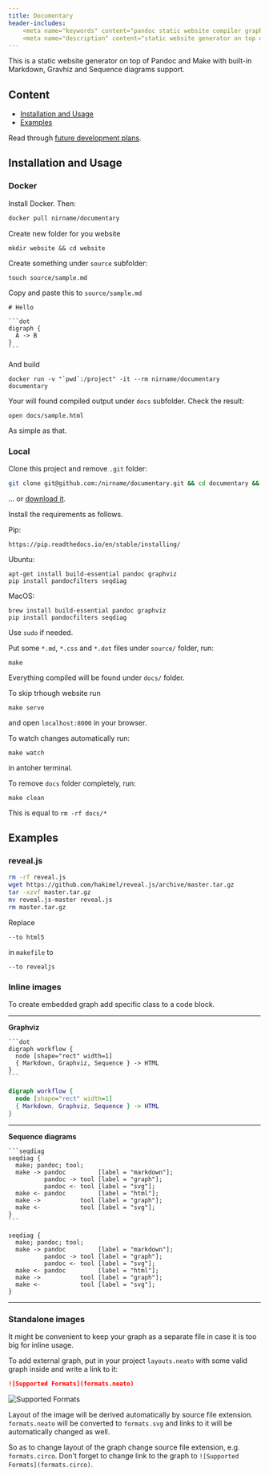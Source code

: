 ```yaml
---
title: Documentary
header-includes:
    <meta name="keywords" content="pandoc static website compiler graph graphviz seqdiag sequence diagrams" />
    <meta name="description" content="static website generator on top of pandoc and make with built-in markdown, gravhiz and sequence diagrams support" />
---
```


This is a static website generator on top of Pandoc and Make
with built-in Markdown, Gravhiz and Sequence diagrams support.

## Content

* [Installation and Usage](#installation-and-usage)
* [Examples](#examples)

Read through [future development plans](todo.md).

## Installation and Usage

### Docker

Install Docker. Then:

```bash
docker pull nirname/documentary
```

Create new folder for you website

```
mkdir website && cd website
```

Create something under `source` subfolder:

```
touch source/sample.md
```

Copy and paste this to `source/sample.md`

````
# Hello

```dot
digraph {
  A -> B
}
```
````

And build

```
docker run -v "`pwd`:/project" -it --rm nirname/documentary documentary
```

Your will found compiled output under `docs` subfolder. Check the result:

```
open docs/sample.html
```

As simple as that.

### Local

Clone this project and remove `.git` folder:

```bash
git clone git@github.com:/nirname/documentary.git && cd documentary && rm -rf .git
```

... or [download it](https://github.com/nirname/documentary/archive/master.zip).

Install the requirements as follows.

Pip:

```shell
https://pip.readthedocs.io/en/stable/installing/
```

Ubuntu:


```shell
apt-get install build-essential pandoc graphviz
pip install pandocfilters seqdiag
```

MacOS:

```shell
brew install build-essential pandoc graphviz
pip install pandocfilters seqdiag
```

Use `sudo` if needed.


Put some `*.md`, `*.css` and `*.dot` files under `source/` folder, run:

```shell
make
```

Everything compiled will be found under `docs/` folder.

To skip trhough website run

```shell
make serve
```

and open `localhost:8000` in your browser.

To watch changes automatically run:

```
make watch
```

in antoher terminal.

To remove `docs` folder completely, run:

```
make clean
```
This is equal to `rm -rf docs/*`

## Examples

### reveal.js

```bash
rm -rf reveal.js
wget https://github.com/hakimel/reveal.js/archive/master.tar.gz
tar -xzvf master.tar.gz
mv reveal.js-master reveal.js
rm master.tar.gz
```

Replace

```
--to html5
```
in `makefile` to

```
--to revealjs
```

### Inline images

To create embedded graph add specific class to a code block.

---

**Graphviz**

````
```dot
digraph workflow {
  node [shape="rect" width=1]
  { Markdown, Graphviz, Sequence } -> HTML
}
```
````

```dot
digraph workflow {
  node [shape="rect" width=1]
  { Markdown, Graphviz, Sequence } -> HTML
}
```

---

**Sequence diagrams**

````
```seqdiag
seqdiag {
  make; pandoc; tool;
  make -> pandoc         [label = "markdown"];
          pandoc -> tool [label = "graph"];
          pandoc <- tool [label = "svg"];
  make <- pandoc         [label = "html"];
  make ->           tool [label = "graph"];
  make <-           tool [label = "svg"];
}
```
````

```seqdiag
seqdiag {
  make; pandoc; tool;
  make -> pandoc         [label = "markdown"];
          pandoc -> tool [label = "graph"];
          pandoc <- tool [label = "svg"];
  make <- pandoc         [label = "html"];
  make ->           tool [label = "graph"];
  make <-           tool [label = "svg"];
}
```

---

### Standalone images

It might be convenient to keep your graph as a separate file in case it is too big for inline usage.

To add external graph, put in your project `layouts.neato` with some valid graph inside and write a link to it:

```markdown
![Supported Formats](formats.neato)

```

![Supported Formats](formats.neato)

Layout of the image will be derived automatically by source file extension.
`formats.neato` will be converted to `formats.svg` and links to it will be automatically changed as well.

So as to change layout of the graph change source file extension, e.g. `formats.circo`.
Don't forget to change link to the graph to `![Supported Formats](formats.circo)`.
